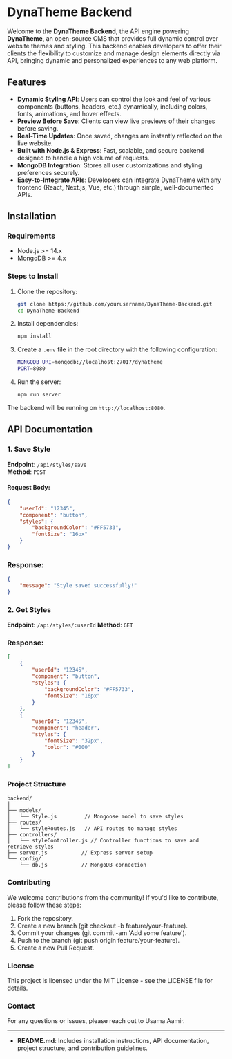 # DynaTheme Backend

Welcome to the **DynaTheme Backend**, the API engine powering **DynaTheme**, an open-source CMS that provides full dynamic control over website themes and styling. This backend enables developers to offer their clients the flexibility to customize and manage design elements directly via API, bringing dynamic and personalized experiences to any web platform.

## Features

- **Dynamic Styling API**: Users can control the look and feel of various components (buttons, headers, etc.) dynamically, including colors, fonts, animations, and hover effects.
- **Preview Before Save**: Clients can view live previews of their changes before saving.
- **Real-Time Updates**: Once saved, changes are instantly reflected on the live website.
- **Built with Node.js & Express**: Fast, scalable, and secure backend designed to handle a high volume of requests.
- **MongoDB Integration**: Stores all user customizations and styling preferences securely.
- **Easy-to-Integrate APIs**: Developers can integrate DynaTheme with any frontend (React, Next.js, Vue, etc.) through simple, well-documented APIs.

## Installation

### Requirements

- Node.js >= 14.x
- MongoDB >= 4.x

### Steps to Install

1. Clone the repository:
    ```bash
    git clone https://github.com/yourusername/DynaTheme-Backend.git
    cd DynaTheme-Backend
    ```

2. Install dependencies:
    ```bash
    npm install
    ```

3. Create a `.env` file in the root directory with the following configuration:
    ```bash
    MONGODB_URI=mongodb://localhost:27017/dynatheme
    PORT=8080
    ```

4. Run the server:
    ```bash
    npm run server
    ```

The backend will be running on `http://localhost:8080`.

## API Documentation

### 1. Save Style

**Endpoint**: `/api/styles/save`  
**Method**: `POST`

#### Request Body:

```json
{
    "userId": "12345",
    "component": "button",
    "styles": {
        "backgroundColor": "#FF5733",
        "fontSize": "16px"
    }
}
```

### Response:
```json
{
    "message": "Style saved successfully!"
}
```
### 2. Get Styles
**Endpoint**: `/api/styles/:userId`
**Method**: `GET`

### Response:
```json
[
    {
        "userId": "12345",
        "component": "button",
        "styles": {
            "backgroundColor": "#FF5733",
            "fontSize": "16px"
        }
    },
    {
        "userId": "12345",
        "component": "header",
        "styles": {
            "fontSize": "32px",
            "color": "#000"
        }
    }
]
```

### Project Structure

```
backend/
│
├── models/
│   └── Style.js         // Mongoose model to save styles
├── routes/
│   └── styleRoutes.js   // API routes to manage styles
├── controllers/
│   └── styleController.js // Controller functions to save and retrieve styles
├── server.js           // Express server setup
└── config/
    └── db.js           // MongoDB connection
```
### Contributing
We welcome contributions from the community! If you'd like to contribute, please follow these steps:

1. Fork the repository.
2. Create a new branch (git checkout -b feature/your-feature).
3. Commit your changes (git commit -am 'Add some feature').
4. Push to the branch (git push origin feature/your-feature).
5. Create a new Pull Request.

### License
This project is licensed under the MIT License - see the LICENSE file for details.

### Contact
For any questions or issues, please reach out to Usama Aamir.


---
- **README.md**: Includes installation instructions, API documentation, project structure, and contribution guidelines.
